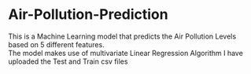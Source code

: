 # Air-Pollution-Prediction </br>
This is a Machine Learning model that predicts the Air Pollution Levels based on 5 different features. </br>
The model makes use of multivariate Linear Regression Algorithm
I have uploaded the Test and Train csv files
